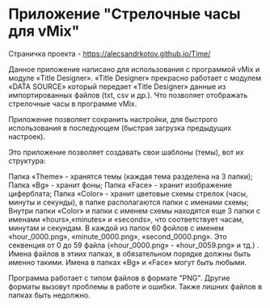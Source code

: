 # Приложение "Стрелочные часы для vMix"

Страничка проекта - https://alecsandrkotov.github.io/Time/

Данное приложение написано для использования с программой vMix и модуле «Title Designer». «Title Designer» прекрасно работает с модулем «DATA SOURCE» который передает «Title Designer» данные из импортированных файлов (txt, csv и др.). Что позволяет отображать стрелочные часы в программе vMix.

Приложение позволяет сохранить настройки, для быстрого использования в последующем (быстрая загрузка предыдущих настроек).

Это приложение позволяет создавать свои шаблоны (темы), вот их структура:

Папка «Theme» - хранятся темы (каждая тема разделена на 3 папки);
Папка «Bg» - хранит фоны;
Папка «Face» - хранит изображение циферблата;
Папка «Color» - хранит цветовые схемы стрелок (часы, минуты и секунды), в папке располагаются папки с именами схемы;
Внутри папки «Color» и папки с именем схемы находятся еще 3 папки с именами «hours»,«minutes» и «seconds», что соответствует часам, минутам и секундам. В каждой из папок 60 фойлов с именем «hour_0000.png», «minute_0000.png», «second_0000.png». Это секвенция от 0 до 59 файла («hour_0000.png» - «hour_0059.png» и тд.) . Имена файлов в этиих папках, в обязательном порядке должны быть именно такими. Имена в папках «Bg» и «Face» могут быть любыми.

Программа работает с типом файлов в формате "PNG". Другие форматы вызовут проблемы в работе и ошибки. Также лишних файлов в папках быть недолжно. 
